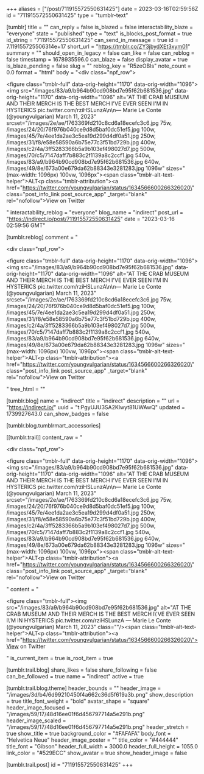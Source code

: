 +++
aliases = ["/post/711915572550631425"]
date = 2023-03-16T02:59:56Z
id = "711915572550631425"
type = "tumblr-text"

[tumblr]
title = ""
can_reply = false
is_blazed = false
interactability_blaze = "everyone"
state = "published"
type = "text"
is_blocks_post_format = true
id_string = "711915572550631425"
can_send_in_message = true
id = 7.119155725506314e+17
short_url = "https://tmblr.co/ZY3jbydXEt3xym01"
summary = ""
should_open_in_legacy = false
can_like = false
can_reblog = false
timestamp = 1678935596.0
can_blaze = false
display_avatar = true
is_blaze_pending = false
slug = ""
reblog_key = "R5zeOBIs"
note_count = 0.0
format = "html"
body = "<div class=\"npf_row\"><div><figure class=\"tmblr-full\" data-orig-height=\"1170\" data-orig-width=\"1096\"><img src=\"/images/83/a9/b964b90cd908bd7e95f62b681536.jpg\" data-orig-height=\"1170\" data-orig-width=\"1096\" alt=\"AT THE CRAB MUSEUM AND THEIR MERCH IS THE BEST MERCH I'VE EVER SEEN I'M IN HYSTERICS pic.twitter.com/rziHSLunzA\n\n— Marie Le Conte (@youngvulgarian) March 11, 2023\" srcset=\"/images/2e/ae/1763369fd210c8cd6a18ecefc3c6.jpg 75w, /images/24/20/76f976b040ce9d8d5baf0dc51ef5.jpg 100w, /images/45/7e/4ee1da2ae3c5ea19d299d4df0a51.jpg 250w, /images/31/f8/e58e58590a6b75e77c3f51bd729b.jpg 400w, /images/c2/4a/3ff5283366b5a9b103ef498027d7.jpg 500w, /images/70/c5/7147daff7b883c2f1139a8c2ccf1.jpg 540w, /images/83/a9/b964b90cd908bd7e95f62b681536.jpg 640w, /images/49/8e/673a00e679da62b88343e3281283.jpg 1096w\" sizes=\"(max-width: 1096px) 100vw, 1096px\"><span class=\"tmblr-alt-text-helper\">ALT</span></figure><p class=\"tmblr-attribution\"><a href=\"https://twitter.com/youngvulgarian/status/1634566600266326020\" class=\"post_info_link post_source_app\" _target=\"blank\" rel=\"nofollow\">View on Twitter</a></p></div></div>"
interactability_reblog = "everyone"
blog_name = "indirect"
post_url = "https://indirect.io/post/711915572550631425"
date = "2023-03-16 02:59:56 GMT"

[tumblr.reblog]
comment = "<p><div class=\"npf_row\"><div><figure class=\"tmblr-full\" data-orig-height=\"1170\" data-orig-width=\"1096\"><img src=\"/images/83/a9/b964b90cd908bd7e95f62b681536.jpg\" data-orig-height=\"1170\" data-orig-width=\"1096\" alt=\"AT THE CRAB MUSEUM AND THEIR MERCH IS THE BEST MERCH I'VE EVER SEEN I'M IN HYSTERICS pic.twitter.com/rziHSLunzA\n\n— Marie Le Conte (@youngvulgarian) March 11, 2023\" srcset=\"/images/2e/ae/1763369fd210c8cd6a18ecefc3c6.jpg 75w, /images/24/20/76f976b040ce9d8d5baf0dc51ef5.jpg 100w, /images/45/7e/4ee1da2ae3c5ea19d299d4df0a51.jpg 250w, /images/31/f8/e58e58590a6b75e77c3f51bd729b.jpg 400w, /images/c2/4a/3ff5283366b5a9b103ef498027d7.jpg 500w, /images/70/c5/7147daff7b883c2f1139a8c2ccf1.jpg 540w, /images/83/a9/b964b90cd908bd7e95f62b681536.jpg 640w, /images/49/8e/673a00e679da62b88343e3281283.jpg 1096w\" sizes=\"(max-width: 1096px) 100vw, 1096px\"><span class=\"tmblr-alt-text-helper\">ALT</span></figure><p class=\"tmblr-attribution\"><a href=\"https://twitter.com/youngvulgarian/status/1634566600266326020\" class=\"post_info_link post_source_app\" _target=\"blank\" rel=\"nofollow\">View on Twitter</a></p></div></div></p>"
tree_html = ""

[tumblr.blog]
name = "indirect"
title = "indirect"
description = ""
url = "https://indirect.io/"
uuid = "t:PgyUJU3SA2Klwyt81UWAwQ"
updated = 1739927643.0
can_show_badges = false

[tumblr.blog.tumblrmart_accessories]

[[tumblr.trail]]
content_raw = "<p><div class=\"npf_row\"><div><figure class=\"tmblr-full\" data-orig-height=\"1170\" data-orig-width=\"1096\"><img src=\"/images/83/a9/b964b90cd908bd7e95f62b681536.jpg\" data-orig-height=\"1170\" data-orig-width=\"1096\" alt=\"AT THE CRAB MUSEUM AND THEIR MERCH IS THE BEST MERCH I'VE EVER SEEN I'M IN HYSTERICS pic.twitter.com/rziHSLunzA\n\n— Marie Le Conte (@youngvulgarian) March 11, 2023\" srcset=\"/images/2e/ae/1763369fd210c8cd6a18ecefc3c6.jpg 75w, /images/24/20/76f976b040ce9d8d5baf0dc51ef5.jpg 100w, /images/45/7e/4ee1da2ae3c5ea19d299d4df0a51.jpg 250w, /images/31/f8/e58e58590a6b75e77c3f51bd729b.jpg 400w, /images/c2/4a/3ff5283366b5a9b103ef498027d7.jpg 500w, /images/70/c5/7147daff7b883c2f1139a8c2ccf1.jpg 540w, /images/83/a9/b964b90cd908bd7e95f62b681536.jpg 640w, /images/49/8e/673a00e679da62b88343e3281283.jpg 1096w\" sizes=\"(max-width: 1096px) 100vw, 1096px\"><span class=\"tmblr-alt-text-helper\">ALT</span></figure><p class=\"tmblr-attribution\"><a href=\"https://twitter.com/youngvulgarian/status/1634566600266326020\" class=\"post_info_link post_source_app\" _target=\"blank\" rel=\"nofollow\">View on Twitter</a></p></div></div></p>"
content = "<p><figure class=\"tmblr-full\"><img src=\"/images/83/a9/b964b90cd908bd7e95f62b681536.jpg\" alt=\"AT THE CRAB MUSEUM AND THEIR MERCH IS THE BEST MERCH I\\'VE EVER SEEN I\\'M IN HYSTERICS pic.twitter.com/rziHSLunzA  &mdash; Marie Le Conte (@youngvulgarian) March 11, 2023\" class=\"\"/><span class=\"tmblr-alt-text-helper\">ALT</span></figure><p class=\"tmblr-attribution\"><a href=\"https://twitter.com/youngvulgarian/status/1634566600266326020\">View on Twitter</a></p></p>"
is_current_item = true
is_root_item = true

[tumblr.trail.blog]
share_likes = false
share_following = false
can_be_followed = true
name = "indirect"
active = true

[tumblr.trail.blog.theme]
header_bounds = ""
header_image = "/images/3d/b4/6d99210450f4a662c36d5f619a3b.png"
show_description = true
title_font_weight = "bold"
avatar_shape = "square"
header_image_focused = "/images/59/17/48d16ee01f6d456797714a5e291b.png"
header_image_scaled = "/images/59/17/48d16ee01f6d456797714a5e291b.png"
header_stretch = true
show_title = true
background_color = "#FAFAFA"
body_font = "Helvetica Neue"
header_image_poster = ""
title_color = "#444444"
title_font = "Gibson"
header_full_width = 3000.0
header_full_height = 1055.0
link_color = "#529ECC"
show_avatar = true
show_header_image = false

[tumblr.trail.post]
id = "711915572550631425"
+++
